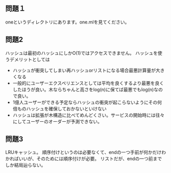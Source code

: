 
## 問題１
oneというディレクトリにあります。one.mlを見てください。

## 問題2
ハッシュは最初のハッシュにしかO(1)ではアクセスできません。
ハッシュを使うデメリットとしては
- ハッシュが衝突してしまい再ハッシュorリストになる場合最悪計算量が大きくなる
- 一般的にユーザーエクスペリエンスとしては平均を良くするより最悪を良くしたほうが良い。木ならちゃんと高さをlog(n)に保てば最悪でもlog(n)なので良い。
- 1億人ユーザーができる予定ならハッシュの衝突が起こらないようにその何倍ものハッシュを確保しておかないといけない
- ハッシュは拡張が木構造に比べてめんどくさい。サービスの開始時には往々にしてユーザーのオーダーが予測できない。

## 問題3
LRUキャッシュ。
順序付けというのは必要なくて、endの一つ手前が何かだけわかればいいが、そのためには順序付けが必要。
リストだが、endの一つ前までしか結局辿らない。

